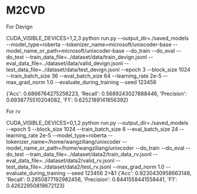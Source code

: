 # M2CVD

For Devign

CUDA_VISIBLE_DEVICES=1,2,3 python run.py 
--output_dir=./saved_models --model_type=roberta 
--tokenizer_name=microsoft/unixcoder-base
--model_name_or_path=microsoft/unixcoder-base 
--do_train --do_eval --do_test --train_data_file=../dataset/data/train_devign.jsonl 
--eval_data_file=../dataset/data/valid_devign.jsonl 
--test_data_file=../dataset/data/test_devign.jsonl
--epoch 3 --block_size 1024 --train_batch_size 36 --eval_batch_size 64 --learning_rate 2e-5 --max_grad_norm 1.0 --evaluate_during_training --seed 123456

{'Acc': 0.6866764275256223, 'Recall': 0.5689243027888446, 'Precision': 0.6938775510204082, 'F1': 0.6252189141856392}

For rv

CUDA_VISIBLE_DEVICES=0,1,2 python run.py --output_dir=./saved_models  --epoch 5  --block_size 1024  --train_batch_size 6  --eval_batch_size 24 
--learning_rate 2e-5  --model_type=roberta --tokenizer_name=/home/wangziliang/unixcoder --model_name_or_path=/home/wangziliang/unixcoder
--do_train  --do_eval  --do_test --train_data_file=../dataset/data2/train_data_rv.jsonl --eval_data_file=../dataset/data2/valid_rv.jsonl 
--test_data_file=../dataset/data2/test_rv.jsonl    --max_grad_norm 1.0  --evaluate_during_training  --seed 123456  2>&1 
{'Acc': 0.9230430958663148, 'Recall': 0.2850877192982456, 'Precision': 0.8441558441558441, 'F1': 0.42622950819672123}

